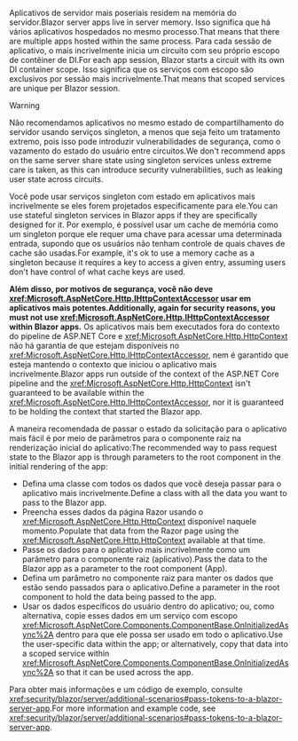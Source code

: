<span data-ttu-id="e2292-101">Aplicativos de servidor mais poseriais residem na memória do servidor.</span><span class="sxs-lookup"><span data-stu-id="e2292-101">Blazor server apps live in server memory.</span></span> <span data-ttu-id="e2292-102">Isso significa que há vários aplicativos hospedados no mesmo processo.</span><span class="sxs-lookup"><span data-stu-id="e2292-102">That means that there are multiple apps hosted within the same process.</span></span> <span data-ttu-id="e2292-103">Para cada sessão de aplicativo, o mais incrivelmente inicia um circuito com seu próprio escopo de contêiner de DI.</span><span class="sxs-lookup"><span data-stu-id="e2292-103">For each app session, Blazor starts a circuit with its own DI container scope.</span></span> <span data-ttu-id="e2292-104">Isso significa que os serviços com escopo são exclusivos por sessão mais incrivelmente.</span><span class="sxs-lookup"><span data-stu-id="e2292-104">That means that scoped services are unique per Blazor session.</span></span>

> [!WARNING]
> <span data-ttu-id="e2292-105">Não recomendamos aplicativos no mesmo estado de compartilhamento do servidor usando serviços singleton, a menos que seja feito um tratamento extremo, pois isso pode introduzir vulnerabilidades de segurança, como o vazamento do estado do usuário entre circuitos.</span><span class="sxs-lookup"><span data-stu-id="e2292-105">We don't recommend apps on the same server share state using singleton services unless extreme care is taken, as this can introduce security vulnerabilities, such as leaking user state across circuits.</span></span>

<span data-ttu-id="e2292-106">Você pode usar serviços singleton com estado em aplicativos mais incrivelmente se eles forem projetados especificamente para ele.</span><span class="sxs-lookup"><span data-stu-id="e2292-106">You can use stateful singleton services in Blazor apps if they are specifically designed for it.</span></span> <span data-ttu-id="e2292-107">Por exemplo, é possível usar um cache de memória como um singleton porque ele requer uma chave para acessar uma determinada entrada, supondo que os usuários não tenham controle de quais chaves de cache são usadas.</span><span class="sxs-lookup"><span data-stu-id="e2292-107">For example, it's ok to use a memory cache as a singleton because it requires a key to access a given entry, assuming users don't have control of what cache keys are used.</span></span>

<span data-ttu-id="e2292-108">**Além disso, por motivos de segurança, você não deve <xref:Microsoft.AspNetCore.Http.IHttpContextAccessor> usar em aplicativos mais potentes.**</span><span class="sxs-lookup"><span data-stu-id="e2292-108">**Additionally, again for security reasons, you must not use <xref:Microsoft.AspNetCore.Http.IHttpContextAccessor> within Blazor apps.**</span></span> <span data-ttu-id="e2292-109">Os aplicativos mais bem executados fora do contexto do pipeline de ASP.NET Core e <xref:Microsoft.AspNetCore.Http.HttpContext> não há garantia de que estejam disponíveis no <xref:Microsoft.AspNetCore.Http.IHttpContextAccessor>, nem é garantido que esteja mantendo o contexto que iniciou o aplicativo mais incrivelmente.</span><span class="sxs-lookup"><span data-stu-id="e2292-109">Blazor apps run outside of the context of the ASP.NET Core pipeline and the <xref:Microsoft.AspNetCore.Http.HttpContext> isn't guaranteed to be available within the <xref:Microsoft.AspNetCore.Http.IHttpContextAccessor>, nor it is guaranteed to be holding the context that started the Blazor app.</span></span>

<span data-ttu-id="e2292-110">A maneira recomendada de passar o estado da solicitação para o aplicativo mais fácil é por meio de parâmetros para o componente raiz na renderização inicial do aplicativo:</span><span class="sxs-lookup"><span data-stu-id="e2292-110">The recommended way to pass request state to the Blazor app is through parameters to the root component in the initial rendering of the app:</span></span>

* <span data-ttu-id="e2292-111">Defina uma classe com todos os dados que você deseja passar para o aplicativo mais incrivelmente.</span><span class="sxs-lookup"><span data-stu-id="e2292-111">Define a class with all the data you want to pass to the Blazor app.</span></span>
* <span data-ttu-id="e2292-112">Preencha esses dados da página Razor usando o <xref:Microsoft.AspNetCore.Http.HttpContext> disponível naquele momento.</span><span class="sxs-lookup"><span data-stu-id="e2292-112">Populate that data from the Razor page using the <xref:Microsoft.AspNetCore.Http.HttpContext> available at that time.</span></span>
* <span data-ttu-id="e2292-113">Passe os dados para o aplicativo mais incrivelmente como um parâmetro para o componente raiz (aplicativo).</span><span class="sxs-lookup"><span data-stu-id="e2292-113">Pass the data to the Blazor app as a parameter to the root component (App).</span></span>
* <span data-ttu-id="e2292-114">Defina um parâmetro no componente raiz para manter os dados que estão sendo passados para o aplicativo.</span><span class="sxs-lookup"><span data-stu-id="e2292-114">Define a parameter in the root component to hold the data being passed to the app.</span></span>
* <span data-ttu-id="e2292-115">Usar os dados específicos do usuário dentro do aplicativo; ou, como alternativa, copie esses dados em um serviço com escopo <xref:Microsoft.AspNetCore.Components.ComponentBase.OnInitializedAsync%2A> dentro para que ele possa ser usado em todo o aplicativo.</span><span class="sxs-lookup"><span data-stu-id="e2292-115">Use the user-specific data within the app; or alternatively, copy that data into a scoped service within <xref:Microsoft.AspNetCore.Components.ComponentBase.OnInitializedAsync%2A> so that it can be used across the app.</span></span>

<span data-ttu-id="e2292-116">Para obter mais informações e um código de exemplo, consulte <xref:security/blazor/server/additional-scenarios#pass-tokens-to-a-blazor-server-app>.</span><span class="sxs-lookup"><span data-stu-id="e2292-116">For more information and example code, see <xref:security/blazor/server/additional-scenarios#pass-tokens-to-a-blazor-server-app>.</span></span>
